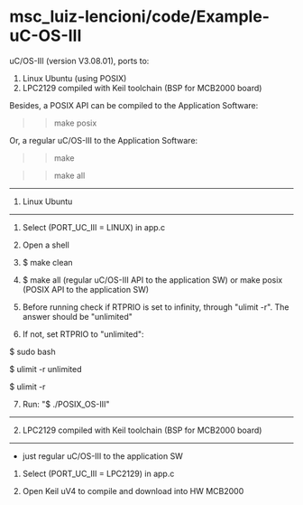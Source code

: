 # msc_luiz-lencioni/code/Example-uC-OS-III

uC/OS-III (version V3.08.01), ports to:
1) Linux Ubuntu (using POSIX)
2) LPC2129 compiled with Keil toolchain (BSP for MCB2000 board)

Besides, a POSIX API can be compiled to the Application Software:
>> make posix

Or, a regular uC/OS-III to the Application Software:
>> make

>> make all

----------------
1) Linux Ubuntu
----------------

1) Select (PORT_UC_III = LINUX) in app.c

2) Open a shell

3) $ make clean

4) $ make all (regular uC/OS-III API to the application SW) or make posix (POSIX API to the application SW)

5) Before running check if RTPRIO is set to infinity, through "ulimit -r". The answer should be "unlimited"

6) If not, set RTPRIO to "unlimited":

$ sudo bash

$ ulimit -r unlimited

$ ulimit -r

7) Run: "$ ./POSIX_OS-III"


------------------------
2) LPC2129 compiled with Keil toolchain (BSP for MCB2000 board)
------------------------

* just regular uC/OS-III to the application SW

1) Select (PORT_UC_III = LPC2129) in app.c

2) Open Keil uV4 to compile and download into HW MCB2000


